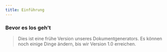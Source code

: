 ```yaml
---
title: Einführung
---
```


### Bevor es los geh't

> Dies ist eine frühe Version unseres Dokumentgenerators. Es können noch einige Dinge ändern, bis wir Version 1.0 erreichen.

